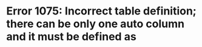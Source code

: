# Error 1075: Incorrect table definition; there can be only one auto column and it must be defined as

